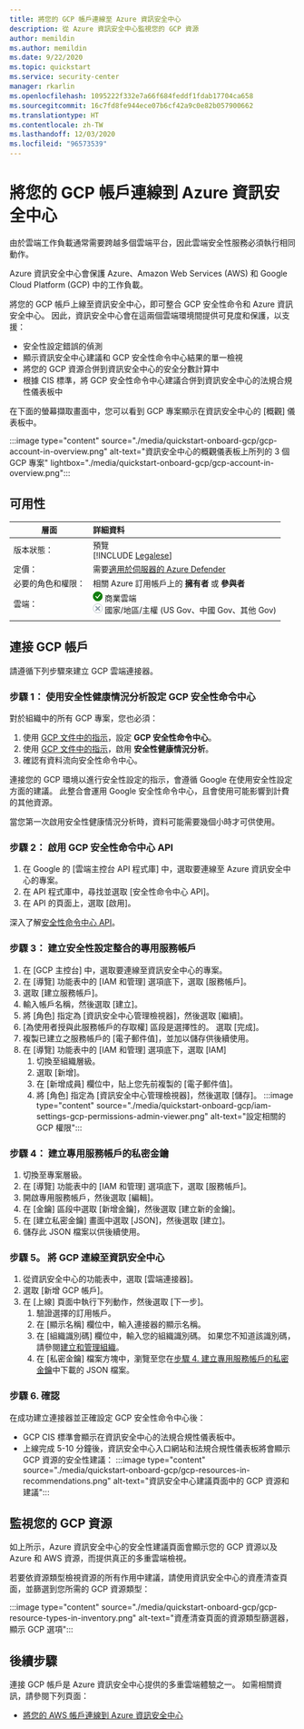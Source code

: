 ```yaml
---
title: 將您的 GCP 帳戶連線至 Azure 資訊安全中心
description: 從 Azure 資訊安全中心監視您的 GCP 資源
author: memildin
ms.author: memildin
ms.date: 9/22/2020
ms.topic: quickstart
ms.service: security-center
manager: rkarlin
ms.openlocfilehash: 1095222f332e7a66f684feddf1fdab17704ca658
ms.sourcegitcommit: 16c7fd8fe944ece07b6cf42a9c0e82b057900662
ms.translationtype: HT
ms.contentlocale: zh-TW
ms.lasthandoff: 12/03/2020
ms.locfileid: "96573539"
---
```

#  <a name="connect-your-gcp-accounts-to-azure-security-center"></a>將您的 GCP 帳戶連線到 Azure 資訊安全中心

由於雲端工作負載通常需要跨越多個雲端平台，因此雲端安全性服務必須執行相同動作。

Azure 資訊安全中心會保護 Azure、Amazon Web Services (AWS) 和 Google Cloud Platform (GCP) 中的工作負載。

將您的 GCP 帳戶上線至資訊安全中心，即可整合 GCP 安全性命令和 Azure 資訊安全中心。 因此，資訊安全中心會在這兩個雲端環境間提供可見度和保護，以支援：

- 安全性設定錯誤的偵測
- 顯示資訊安全中心建議和 GCP 安全性命令中心結果的單一檢視
- 將您的 GCP 資源合併到資訊安全中心的安全分數計算中
- 根據 CIS 標準，將 GCP 安全性命令中心建議合併到資訊安全中心的法規合規性儀表板中

在下面的螢幕擷取畫面中，您可以看到 GCP 專案顯示在資訊安全中心的 [概觀] 儀表板中。

:::image type="content" source="./media/quickstart-onboard-gcp/gcp-account-in-overview.png" alt-text="資訊安全中心的概觀儀表板上所列的 3 個 GCP 專案" lightbox="./media/quickstart-onboard-gcp/gcp-account-in-overview.png":::


## <a name="availability"></a>可用性

|層面|詳細資料|
|----|:----|
|版本狀態：|預覽<br>[!INCLUDE [Legalese](../../includes/security-center-preview-legal-text.md)] |
|定價：|需要[適用於伺服器的 Azure Defender](defender-for-servers-introduction.md)|
|必要的角色和權限：|相關 Azure 訂用帳戶上的 **擁有者** 或 **參與者**|
|雲端：|![是](./media/icons/yes-icon.png) 商業雲端<br>![否](./media/icons/no-icon.png) 國家/地區/主權 (US Gov、中國 Gov、其他 Gov)|
|||

## <a name="connect-your-gcp-account"></a>連接 GCP 帳戶

請遵循下列步驟來建立 GCP 雲端連接器。 

### <a name="step-1-set-up-gcp-security-command-center-with-security-health-analytics"></a>步驟 1： 使用安全性健康情況分析設定 GCP 安全性命令中心

對於組織中的所有 GCP 專案，您也必須：

1. 使用 [GCP 文件中的指示](https://cloud.google.com/security-command-center/docs/quickstart-scc-setup)，設定 **GCP 安全性命令中心**。
1. 使用 [GCP 文件中的指示](https://cloud.google.com/security-command-center/docs/how-to-use-security-health-analytics)，啟用 **安全性健康情況分析**。
1. 確認有資料流向安全性命令中心。

連接您的 GCP 環境以進行安全性設定的指示，會遵循 Google 在使用安全性設定方面的建議。 此整合會運用 Google 安全性命令中心，且會使用可能影響到計費的其他資源。

當您第一次啟用安全性健康情況分析時，資料可能需要幾個小時才可供使用。


### <a name="step-2-enable-gcp-security-command-center-api"></a>步驟 2： 啟用 GCP 安全性命令中心 API

1. 在 Google 的 [雲端主控台 API 程式庫] 中，選取要連線至 Azure 資訊安全中心的專案。
1. 在 API 程式庫中，尋找並選取 [安全性命令中心 API]。
1. 在 API 的頁面上，選取 [啟用]。

深入了解[安全性命令中心 API](https://cloud.google.com/security-command-center/docs/reference/rest/)。


### <a name="step-3-create-a-dedicated-service-account-for-the-security-configuration-integration"></a>步驟 3： 建立安全性設定整合的專用服務帳戶

1. 在 [GCP 主控台] 中，選取要連線至資訊安全中心的專案。
1. 在 [導覽] 功能表中的 [IAM 和管理] 選項底下，選取 [服務帳戶]。
1. 選取 [建立服務帳戶]。
1. 輸入帳戶名稱，然後選取 [建立]。
1. 將 [角色] 指定為 [資訊安全中心管理檢視器]，然後選取 [繼續]。
1. [為使用者授與此服務帳戶的存取權] 區段是選擇性的。 選取 [完成]。
1. 複製已建立之服務帳戶的 [電子郵件值]，並加以儲存供後續使用。
1. 在 [導覽] 功能表中的 [IAM 和管理] 選項底下，選取 [IAM]
    1. 切換至組織層級。
    1. 選取 [新增]。
    1. 在 [新增成員] 欄位中，貼上您先前複製的 [電子郵件值]。
    1. 將 [角色] 指定為 [資訊安全中心管理檢視器]，然後選取 [儲存]。
        :::image type="content" source="./media/quickstart-onboard-gcp/iam-settings-gcp-permissions-admin-viewer.png" alt-text="設定相關的 GCP 權限":::


### <a name="step-4-create-a-private-key-for-the-dedicated-service-account"></a>步驟 4： 建立專用服務帳戶的私密金鑰
1. 切換至專案層級。
1. 在 [導覽] 功能表中的 [IAM 和管理] 選項底下，選取 [服務帳戶]。
1. 開啟專用服務帳戶，然後選取 [編輯]。
1. 在 [金鑰] 區段中選取 [新增金鑰]，然後選取 [建立新的金鑰]。
1. 在 [建立私密金鑰] 畫面中選取 [JSON]，然後選取 [建立]。
1. 儲存此 JSON 檔案以供後續使用。


### <a name="step-5-connect-gcp-to-security-center"></a>步驟 5。 將 GCP 連線至資訊安全中心 
1. 從資訊安全中心的功能表中，選取 [雲端連接器]。
1. 選取 [新增 GCP 帳戶]。
1. 在 [上線] 頁面中執行下列動作，然後選取 [下一步]。
    1. 驗證選擇的訂用帳戶。
    1. 在 [顯示名稱] 欄位中，輸入連接器的顯示名稱。
    1. 在 [組織識別碼] 欄位中，輸入您的組織識別碼。 如果您不知道該識別碼，請參閱[建立和管理組織](https://cloud.google.com/resource-manager/docs/creating-managing-organization)。
    1. 在 [私密金鑰] 檔案方塊中，瀏覽至您在[步驟 4. 建立專用服務帳戶的私密金鑰](#step-4-create-a-private-key-for-the-dedicated-service-account)中下載的 JSON 檔案。


### <a name="step-6-confirmation"></a>步驟 6. 確認

在成功建立連接器並正確設定 GCP 安全性命令中心後：

- GCP CIS 標準會顯示在資訊安全中心的法規合規性儀表板中。
- 上線完成 5-10 分鐘後，資訊安全中心入口網站和法規合規性儀表板將會顯示 GCP 資源的安全性建議： :::image type="content" source="./media/quickstart-onboard-gcp/gcp-resources-in-recommendations.png" alt-text="資訊安全中心建議頁面中的 GCP 資源和建議":::


## <a name="monitoring-your-gcp-resources"></a>監視您的 GCP 資源

如上所示，Azure 資訊安全中心的安全性建議頁面會顯示您的 GCP 資源以及 Azure 和 AWS 資源，而提供真正的多重雲端檢視。

若要依資源類型檢視資源的所有作用中建議，請使用資訊安全中心的資產清查頁面，並篩選到您所需的 GCP 資源類型：

:::image type="content" source="./media/quickstart-onboard-gcp/gcp-resource-types-in-inventory.png" alt-text="資產清查頁面的資源類型篩選器，顯示 GCP 選項"::: 


## <a name="next-steps"></a>後續步驟

連接 GCP 帳戶是 Azure 資訊安全中心提供的多重雲端體驗之一。 如需相關資訊，請參閱下列頁面：

- [將您的 AWS 帳戶連線到 Azure 資訊安全中心](quickstart-onboard-aws.md)
